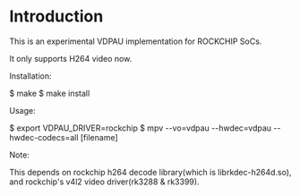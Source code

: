 # Introduction

This is an experimental VDPAU implementation for ROCKCHIP SoCs.

It only supports H264 video now.

Installation:

   $ make
   $ make install

Usage:

   $ export VDPAU_DRIVER=rockchip
   $ mpv --vo=vdpau --hwdec=vdpau --hwdec-codecs=all [filename]

Note:

This depends on rockchip h264 decode library(which is librkdec-h264d.so), and rockchip's v4l2 video driver(rk3288 & rk3399).
